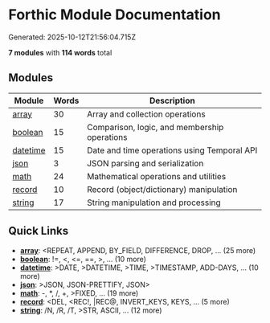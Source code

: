 # Forthic Module Documentation

Generated: 2025-10-12T21:56:04.715Z

**7 modules** with **114 words** total

## Modules

| Module | Words | Description |
|--------|-------|-------------|
| [array](./modules/array.md) | 30 | Array and collection operations |
| [boolean](./modules/boolean.md) | 15 | Comparison, logic, and membership operations |
| [datetime](./modules/datetime.md) | 15 | Date and time operations using Temporal API |
| [json](./modules/json.md) | 3 | JSON parsing and serialization |
| [math](./modules/math.md) | 24 | Mathematical operations and utilities |
| [record](./modules/record.md) | 10 | Record (object/dictionary) manipulation |
| [string](./modules/string.md) | 17 | String manipulation and processing |

## Quick Links

- **[array](./modules/array.md)**: <REPEAT, APPEND, BY_FIELD, DIFFERENCE, DROP, ... (25 more)
- **[boolean](./modules/boolean.md)**: !=, <, <=, ==, >, ... (10 more)
- **[datetime](./modules/datetime.md)**: >DATE, >DATETIME, >TIME, >TIMESTAMP, ADD-DAYS, ... (10 more)
- **[json](./modules/json.md)**: >JSON, JSON-PRETTIFY, JSON>
- **[math](./modules/math.md)**: -, *, /, +, >FIXED, ... (19 more)
- **[record](./modules/record.md)**: <DEL, <REC!, |REC@, INVERT_KEYS, KEYS, ... (5 more)
- **[string](./modules/string.md)**: /N, /R, /T, >STR, ASCII, ... (12 more)
